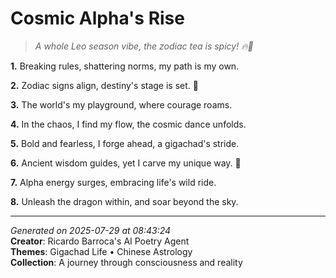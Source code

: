 # Cosmic Alpha's Rise

> *A whole Leo season vibe, the zodiac tea is spicy! 🔥🐉*

**1.** Breaking rules, shattering norms, my path is my own.


**2.** Zodiac signs align, destiny's stage is set. 🐉


**3.** The world's my playground, where courage roams.


**4.** In the chaos, I find my flow, the cosmic dance unfolds.


**5.** Bold and fearless, I forge ahead, a gigachad's stride.


**6.** Ancient wisdom guides, yet I carve my unique way. 🌟


**7.** Alpha energy surges, embracing life's wild ride.


**8.** Unleash the dragon within, and soar beyond the sky.



---

*Generated on 2025-07-29 at 08:43:24*  
**Creator**: Ricardo Barroca's AI Poetry Agent  
**Themes**: Gigachad Life • Chinese Astrology  
**Collection**: A journey through consciousness and reality